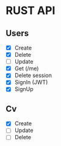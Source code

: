 # RUST API

## Users
- [x] Create
- [x] Delete
- [ ] Update 
- [x] Get (/me)
- [x] Delete session 
- [x] SignIn (JWT)
- [x] SignUp

## Cv
- [x] Create
- [ ] Update 
- [ ] Delete 
